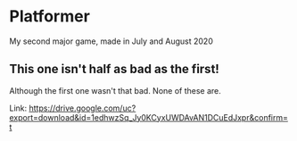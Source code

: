 # Platformer
My second major game, made in July and August 2020
## This one isn't half as bad as the first!
Although the first one wasn't that bad. None of these are.

Link:
https://drive.google.com/uc?export=download&id=1edhwzSq_Jy0KCyxUWDAvAN1DCuEdJxpr&confirm=t
